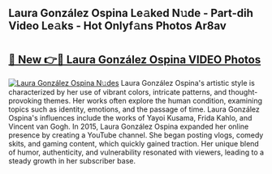 ## Laura González Ospina Le𝚊ked N𝚞de - Part-dih Video Le𝚊ks - Hot Onlyf𝚊ns Photos Ar8av

# <h2><a href="http://ac11223.deff.icu/?id=Laura+Gonz%c3%a1lez+Ospina">🔗 New 👉🔴 Laura González Ospina VIDEO Photos</a></h2>

[![Laura González Ospina N𝚞des](https://i.imgur.com/rIISA9y.gif)](http://ac11223.deff.icu/?id=Laura+Gonz%c3%a1lez+Ospina)
Laura González Ospina's artistic style is characterized by her use of vibrant colors, intricate patterns, and thought-provoking themes. Her works often explore the human condition, examining topics such as identity, emotions, and the passage of time. Laura González Ospina's influences include the works of Yayoi Kusama, Frida Kahlo, and Vincent van Gogh. In 2015, Laura González Ospina expanded her online presence by creating a YouTube channel. She began posting vlogs, comedy skits, and gaming content, which quickly gained traction. Her unique blend of humor, authenticity, and vulnerability resonated with viewers, leading to a steady growth in her subscriber base.
